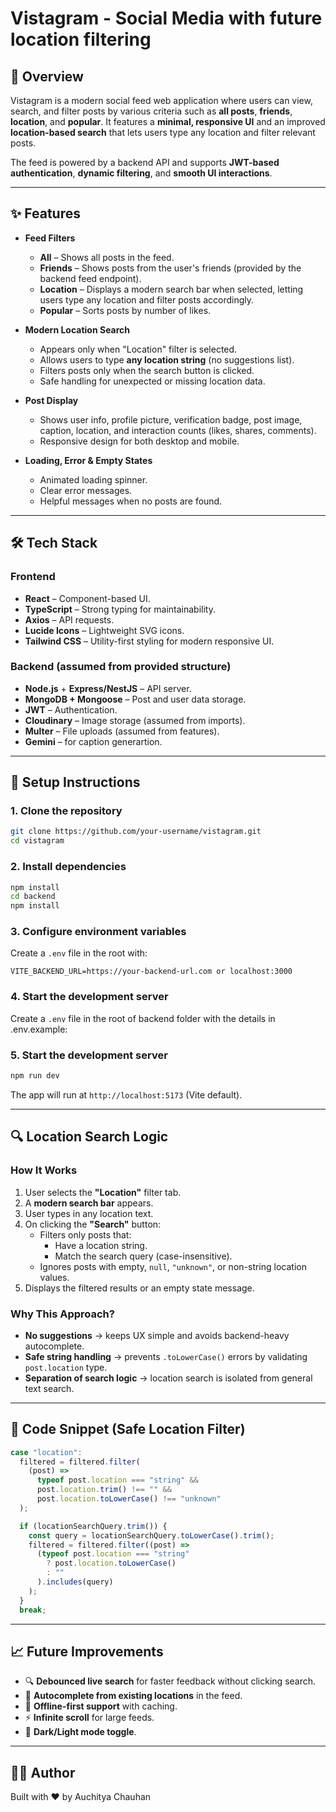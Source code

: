 # Vistagram - Social Media with future location filtering

## 📌 Overview

Vistagram is a modern social feed web application where users can view, search, and filter posts by various criteria such as **all posts**, **friends**, **location**, and **popular**. It features a **minimal, responsive UI** and an improved **location-based search** that lets users type any location and filter relevant posts.

The feed is powered by a backend API and supports **JWT-based authentication**, **dynamic filtering**, and **smooth UI interactions**.

---

## ✨ Features

- **Feed Filters**
  - **All** – Shows all posts in the feed.
  - **Friends** – Shows posts from the user's friends (provided by the backend feed endpoint).
  - **Location** – Displays a modern search bar when selected, letting users type any location and filter posts accordingly.
  - **Popular** – Sorts posts by number of likes.
- **Modern Location Search**

  - Appears only when "Location" filter is selected.
  - Allows users to type **any location string** (no suggestions list).
  - Filters posts only when the search button is clicked.
  - Safe handling for unexpected or missing location data.

- **Post Display**

  - Shows user info, profile picture, verification badge, post image, caption, location, and interaction counts (likes, shares, comments).
  - Responsive design for both desktop and mobile.

- **Loading, Error & Empty States**
  - Animated loading spinner.
  - Clear error messages.
  - Helpful messages when no posts are found.

---

## 🛠 Tech Stack

### **Frontend**

- **React** – Component-based UI.
- **TypeScript** – Strong typing for maintainability.
- **Axios** – API requests.
- **Lucide Icons** – Lightweight SVG icons.
- **Tailwind CSS** – Utility-first styling for modern responsive UI.

### **Backend** (assumed from provided structure)

- **Node.js** + **Express/NestJS** – API server.
- **MongoDB + Mongoose** – Post and user data storage.
- **JWT** – Authentication.
- **Cloudinary** – Image storage (assumed from imports).
- **Multer** – File uploads (assumed from features).
- **Gemini** – for caption generartion.

---

## 🚀 Setup Instructions

### **1. Clone the repository**

```bash
git clone https://github.com/your-username/vistagram.git
cd vistagram
```

### **2. Install dependencies**

```bash
npm install
cd backend
npm install
```

### **3. Configure environment variables**

Create a `.env` file in the root with:

```
VITE_BACKEND_URL=https://your-backend-url.com or localhost:3000
```

### **4. Start the development server**

Create a `.env` file in the root of backend folder with the details in .env.example:

### **5. Start the development server**

```bash
npm run dev
```

The app will run at `http://localhost:5173` (Vite default).

---

## 🔍 Location Search Logic

### **How It Works**

1. User selects the **"Location"** filter tab.
2. A **modern search bar** appears.
3. User types in any location text.
4. On clicking the **"Search"** button:
   - Filters only posts that:
     - Have a location string.
     - Match the search query (case-insensitive).
   - Ignores posts with empty, `null`, `"unknown"`, or non-string location values.
5. Displays the filtered results or an empty state message.

### **Why This Approach?**

- **No suggestions** → keeps UX simple and avoids backend-heavy autocomplete.
- **Safe string handling** → prevents `.toLowerCase()` errors by validating `post.location` type.
- **Separation of search logic** → location search is isolated from general text search.

---

## 🧩 Code Snippet (Safe Location Filter)

```ts
case "location":
  filtered = filtered.filter(
    (post) =>
      typeof post.location === "string" &&
      post.location.trim() !== "" &&
      post.location.toLowerCase() !== "unknown"
  );

  if (locationSearchQuery.trim()) {
    const query = locationSearchQuery.toLowerCase().trim();
    filtered = filtered.filter((post) =>
      (typeof post.location === "string"
        ? post.location.toLowerCase()
        : ""
      ).includes(query)
    );
  }
  break;
```

---

## 📈 Future Improvements

- 🔍 **Debounced live search** for faster feedback without clicking search.
- 📍 **Autocomplete from existing locations** in the feed.
- 📱 **Offline-first support** with caching.
- ⚡ **Infinite scroll** for large feeds.
- 🎨 **Dark/Light mode toggle**.

---

## 🧑‍💻 Author

Built with ❤️ by Auchitya Chauhan
